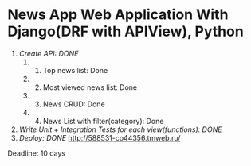 # News App Web Application With Django(DRF with APIView), Python

1. _Create API: DONE_
   1. 1. Top news list: Done
   1. 2. Most viewed news list: Done
   1. 3. News CRUD: Done
   1. 4. News List with filter(category): Done
2. *Write Unit + Integration Tests for each view(functions): DONE*
3. *Deploy: DONE* http://588531-co44356.tmweb.ru/

Deadline: 10 days
